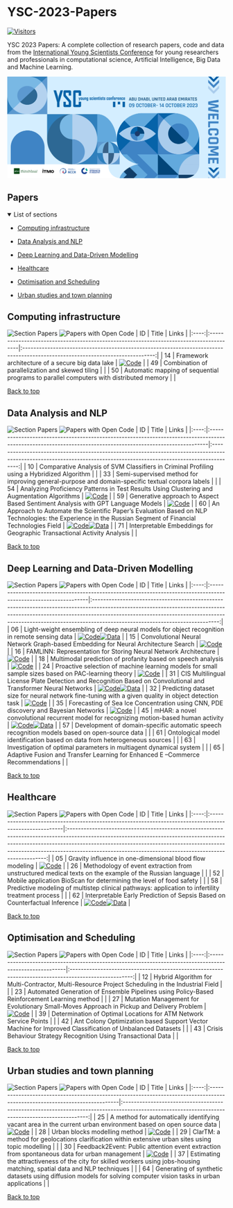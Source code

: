 # YSC-2023-Papers

[![Visitors](https://api.visitorbadge.io/api/combined?path=https%3A%2F%2Fgithub.com%2Fitmo-ai%2FYSC-2023-Papers&countColor=%23263759&style=plastic)](https://visitorbadge.io/status?path=https%3A%2F%2Fgithub.com%2Fitmo-ai%2FYSC-2023-Papers)

YSC 2023 Papers: A complete collection of research papers, code and data from the [International Young Scientists Conference](https://ysc.actcognitive.org/) for young researchers and professionals in computational science, Artificial Intelligence, Big Data and Machine Learning.

[![logo image](./img/logo.jpg)](https://ysc.actcognitive.org/)

## Papers

<details open>
<summary>List of sections<a id="sections"></a></summary>

- [Computing infrastructure](#computing-infrastructure)

- [Data Analysis and NLP](#data-analysis-and-nlp)

- [Deep Learning and Data-Driven Modelling](#deep-learning-and-data-driven-modelling)

- [Healthcare](#healthcare)

- [Optimisation and Scheduling](#optimisation-and-scheduling)

- [Urban studies and town planning](#urban-studies-and-town-planning)

</details>

## Computing infrastructure

![Section Papers](https://img.shields.io/badge/Section%20Papers-3-42BA16) ![Papers with Open Code](https://img.shields.io/badge/Papers%20with%20Open%20Code-1-1D7FBF)
|  ID  | Title                                                                                  |                                                             Links                                                             |
|:----:|:---------------------------------------------------------------------------------------|:-----------------------------------------------------------------------------------------------------------------------------:|
|  14  | Framework architecture of a secure big data lake                                       | [![Code](https://img.shields.io/badge/Code-159957.svg)](https://github.com/IcyAltair/Pet-projects/tree/main/SDLAF_dashboards) |
|  49  | Combination of parallelization and skewed tiling                                       |                                                                                                                               |
|  50  | Automatic mapping of sequential programs to parallel computers with distributed memory |                                                                                                                               |

[Back to top](#papers)

## Data Analysis and NLP

![Section Papers](https://img.shields.io/badge/Section%20Papers-6-42BA16) ![Papers with Open Code](https://img.shields.io/badge/Papers%20with%20Open%20Code-3-1D7FBF)
|  ID  | Title                                                                                                                                                      |                                                                                Links                                                                                 |
|:----:|:-----------------------------------------------------------------------------------------------------------------------------------------------------------|:--------------------------------------------------------------------------------------------------------------------------------------------------------------------:|
|  10  | Comparative Analysis of SVM Classifiers in Criminal Profiling using a Hybridized Algorithm                                                                 |                                                                                                                                                                      |
|  33  | Semi-supervised method for improving general-purpose and domain-specific textual corpora labels                                                            |                                                                                                                                                                      |
|  54  | Analyzing Proficiency Patterns in Test Results Using Clustering and Augmentation Algorithms                                                                |                           [![Code](https://img.shields.io/badge/Code-159957.svg)](https://github.com/kdeviatiarova/PROCEDIA-YSC-APPTRUCAA)                           |
|  59  | Generative approach to Aspect Based Sentiment Analysis with GPT Language Models                                                                            |                                     [![Code](https://img.shields.io/badge/Code-159957.svg)](https://github.com/stas1f1/gpt-aste)                                     |
|  60  | An Approach to Automate the Scientific Paper’s Evaluation Based on NLP Technologies: the Experience in the Russian Segment of Financial Technologies Field | [![Code](https://img.shields.io/badge/Code-159957.svg)](https://shorturl.at/fzEG7)[![Data](https://img.shields.io/badge/Data-20BEFF.svg)](https://shorturl.at/lovxA) |
|  71  | Interpretable Embeddings for Geographic Transactional Activity Analysis                                                                                    |                                                                                                                                                                      |

[Back to top](#papers)

## Deep Learning and Data-Driven Modelling

![Section Papers](https://img.shields.io/badge/Section%20Papers-13-42BA16) ![Papers with Open Code](https://img.shields.io/badge/Papers%20with%20Open%20Code-9-1D7FBF)
|  ID  | Title                                                                                                           |                                                                                                                                          Links                                                                                                                                          |
|:----:|:----------------------------------------------------------------------------------------------------------------|:---------------------------------------------------------------------------------------------------------------------------------------------------------------------------------------------------------------------------------------------------------------------------------------:|
|  06  | Light-weight ensembling of deep neural models for object recognition in remote sensing data                     |                               [![Code](https://img.shields.io/badge/Code-159957.svg)](https://github.com/ITMO-NSS-team/LightObjRecEnsembler)[![Data](https://img.shields.io/badge/Data-20BEFF.svg)](https://github.com/chaozhong2010/VHR-10_dataset_coco)                               |
|  15  | Convolutional Neural Network Graph-based Embedding for Neural Architecture Search                               |                                                                                        [![Code](https://img.shields.io/badge/Code-159957.svg)](https://github.com/Turukmokto/GraphEmbedding-dev)                                                                                        |
|  16  | FAMLINN: Representation for Storing Neural Network Architecture                                                 |                                                                                             [![Code](https://img.shields.io/badge/Code-159957.svg)](https://github.com/IvanMaslov/famlinn)                                                                                              |
|  18  | Multimodal prediction of profanity based on speech analysis                                                     |                                                                                       [![Code](https://img.shields.io/badge/Code-159957.svg)](https://github.com/expertspec/profanity-predictor)                                                                                        |
|  24  | Proactive selection of machine learning models for small sample sizes based on PAC-learning theory              |                                                                                  [![Code](https://img.shields.io/badge/Code-159957.svg)](https://github.com/Anna-Pinewood/Ischemic_Stroke_Prediction)                                                                                   |
|  31  | CIS Multilingual License Plate Detection and Recognition Based on Convolutional and Transformer Neural Networks |                                                        [![Code](https://img.shields.io/badge/Code-159957.svg)](https://github.)[![Data](https://img.shields.io/badge/Data-20BEFF.svg)](https://github.com/ria-com/nomeroff-net)                                                         |
|  32  | Predicting dataset size for neural network fine-tuning with a given quality in object detection task            |                                                                                    [![Code](https://img.shields.io/badge/Code-159957.svg)](https://github.com/phoenix-1202/Predicting-dataset-size)                                                                                     |
|  35  | Forecasting of Sea Ice Concentration using CNN, PDE discovery and Bayesian Networks                             |                                                                              [![Code](https://img.shields.io/badge/Code-159957.svg)](https://github.com/ITMO-NSS-team/ice-concentration-prediction-paper)                                                                               |
|  45  | mHAR: a novel convolutional recurrent model for recognizing motion-based human activity                         | [![Code](https://img.shields.io/badge/Code-159957.svg)](https://github.com/prabhatkumar13/mHAR-a-novel-convolutional-recurrent-model-for-recognizing-motion-based-human-activity)[![Data](https://img.shields.io/badge/Data-20BEFF.svg)](https://www.cis.fordham.edu/wisdm/dataset.php) |
|  57  | Development of domain-specific automatic speech recognition models based on open-source data                    |                                                                                                                                                                                                                                                                                         |
|  61  | Ontological model identification based on data from heterogeneous sources                                       |                                                                                                                                                                                                                                                                                         |
|  63  | Investigation of optimal parameters in multiagent dynamical system                                              |                                                                                                                                                                                                                                                                                         |
|  65  | Adaptive Fusion and Transfer Learning for Enhanced E –Commerce Recommendations                                  |                                                                                                                                                                                                                                                                                         |

[Back to top](#papers)

## Healthcare

![Section Papers](https://img.shields.io/badge/Section%20Papers-5-42BA16) ![Papers with Open Code](https://img.shields.io/badge/Papers%20with%20Open%20Code-2-1D7FBF)
|  ID  | Title                                                                                                  |                                                                                                                                                      Links                                                                                                                                                       |
|:----:|:-------------------------------------------------------------------------------------------------------|:----------------------------------------------------------------------------------------------------------------------------------------------------------------------------------------------------------------------------------------------------------------------------------------------------------------:|
|  05  | Gravity influence in one-dimensional blood flow modeling                                               |                                                                                                [![Code](https://img.shields.io/badge/Code-159957.svg)](https://github.com/ITMO-MMRM-lab/Complex_bloodflow_model)                                                                                                 |
|  26  | Methodology of event extraction from unstructured medical texts on the example of the Russian language |                                                                                                                                                                                                                                                                                                                  |
|  52  | Mobile application BioScan for determining the level of food safety                                    |                                                                                                                                                                                                                                                                                                                  |
|  58  | Predictive modeling of multistep clinical pathways: application to infertility treatment process       |                                                                                                                                                                                                                                                                                                                  |
|  62  | Interpretable Early Prediction of Sepsis Based on Counterfactual Inference                             | [![Code](https://img.shields.io/badge/Code-159957.svg)](https://colab.research.google.com/drive/18cpFuWNliXGtONulvjGD60YF30CiOARl?usp=sharing)[![Data](https://img.shields.io/badge/Data-20BEFF.svg)](https://huggingface.co/datasets/Erick-UM/Sepsis_counterfacual_inference/blob/main/nomiss_tar_train_df.csv) |

[Back to top](#papers)

## Optimisation and Scheduling

![Section Papers](https://img.shields.io/badge/Section%20Papers-6-42BA16) ![Papers with Open Code](https://img.shields.io/badge/Papers%20with%20Open%20Code-1-1D7FBF)
|  ID  | Title                                                                                                   |                                                Links                                                 |
|:----:|:--------------------------------------------------------------------------------------------------------|:----------------------------------------------------------------------------------------------------:|
|  12  | Hybrid Algorithm for Multi-Contractor, Multi-Resource Project Scheduling in the Industrial Field        |                                                                                                      |
|  23  | Automated Generation of Ensemble Pipelines using Policy-Based Reinforcement Learning method             |                                                                                                      |
|  27  | Mutation Management for Evolutionary Small-Moves Approach in Pickup and Delivery Problem                | [![Code](https://img.shields.io/badge/Code-159957.svg)](https://github.com/xeniabaturina/pdp_python) |
|  39  | Determination of Optimal Locations for ATM Network Service Points                                       |                                                                                                      |
|  42  | Ant Colony Optimization based Support Vector Machine for Improved Classification of Unbalanced Datasets |                                                                                                      |
|  43  | Crisis Behaviour Strategy Recognition Using Transactional Data                                          |                                                                                                      |

[Back to top](#papers)

## Urban studies and town planning

![Section Papers](https://img.shields.io/badge/Section%20Papers-6-42BA16) ![Papers with Open Code](https://img.shields.io/badge/Papers%20with%20Open%20Code-3-1D7FBF)
|  ID  | Title                                                                                                                      |                                                                      Links                                                                      |
|:----:|:---------------------------------------------------------------------------------------------------------------------------|:-----------------------------------------------------------------------------------------------------------------------------------------------:|
|  25  | A method for automatically identifying vacant area in the current urban environment based on open source data              |                          [![Code](https://img.shields.io/badge/Code-159957.svg)](https://github.com/Mvin8/vacant_land)                          |
|  28  | Urban blocks modelling method                                                                                              | [![Code](https://img.shields.io/badge/Code-159957.svg)](https://github.com/iduprojects/masterplanning/tree/main/masterplan_tools/method/blocks) |
|  29  | ClarTM: a method for geolocations clarification within extensive urban sites using topic modelling                         |                                                                                                                                                 |
|  30  | Feedback2Event: Public attention event extraction from spontaneous data for urban management                               |     [![Code](https://img.shields.io/badge/Code-159957.svg)](https://github.com/Text-Analytics/SOIKA/tree/ysc_conference_code/ysc_examples)      |
|  37  | Estimating the attractiveness of the city for skilled workers using jobs-housing matching, spatial data and NLP techniques |                                                                                                                                                 |
|  64  | Generating of synthetic datasets using diffusion models for solving computer vision tasks in urban applications            |                                                                                                                                                 |

[Back to top](#papers)

